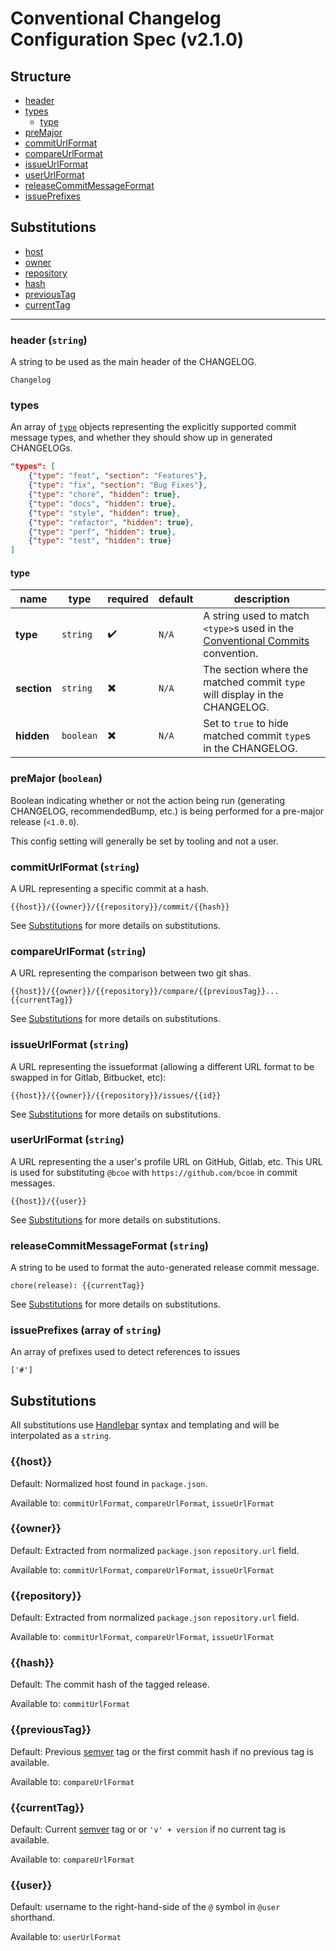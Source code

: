 # Conventional Changelog Configuration Spec (v2.1.0)

## Structure

- [header](#header-string)
- [types](#types)
  - [type](#type)
- [preMajor](#premajor-boolean)
- [commitUrlFormat](#commiturlformat-string)
- [compareUrlFormat](#compareurlformat-string)
- [issueUrlFormat](#issueurlformat-string)
- [userUrlFormat](#userurlformat-string)
- [releaseCommitMessageFormat](#releasecommitmessageformat-string)
- [issuePrefixes](#issueprefixes-array-of-string)

## Substitutions
- [host](#host)
- [owner](#owner)
- [repository](#repository)
- [hash](#hash)
- [previousTag](#previoustype)
- [currentTag](#currenttag)

---

### header (`string`)

A string to be used as the main header of the CHANGELOG.

```
Changelog
```

### types

An array of [`type`](#type) objects representing the explicitly supported commit message types, and whether they should show up in generated CHANGELOGs.

```json
"types": [
    {"type": "feat", "section": "Features"},
    {"type": "fix", "section": "Bug Fixes"},
    {"type": "chore", "hidden": true},
    {"type": "docs", "hidden": true},
    {"type": "style", "hidden": true},
    {"type": "refactor", "hidden": true},
    {"type": "perf", "hidden": true},
    {"type": "test", "hidden": true}
]
```

#### type

| name                      | type      | required  | default | description  |
| ------------------------- | --------- | --------- | ------- | ----------------------------------------------------------------------------------------------------------------- |
| **type**                  | `string`  | ✔️        | `N/A`   | A string used to match `<type>`s used in the [Conventional Commits](https://www.conventionalcommits.org) convention. |
| **section**               | `string`  | ✖️        | `N/A`   | The section where the matched commit `type` will display in the CHANGELOG. |
| **hidden**                | `boolean` | ✖️        | `N/A`   | Set to `true` to hide matched commit `type`s in the CHANGELOG.                     |

### preMajor (`boolean`)

Boolean indicating whether or not the action being run (generating CHANGELOG,
recommendedBump, etc.) is being performed for a pre-major release (`<1.0.0`).

This config setting will generally be set by tooling and not a user.

### commitUrlFormat (`string`)

A URL representing a specific commit at a hash.

```
{{host}}/{{owner}}/{{repository}}/commit/{{hash}}
```

See [Substitutions](#substitutions-1) for more details on substitutions.

### compareUrlFormat (`string`)

A URL representing the comparison between two git shas.

```
{{host}}/{{owner}}/{{repository}}/compare/{{previousTag}}...{{currentTag}}
```

See [Substitutions](#substitutions-1) for more details on substitutions.

### issueUrlFormat (`string`)

A URL representing the issueformat (allowing a different URL format to be swapped in for Gitlab, Bitbucket, etc):

```
{{host}}/{{owner}}/{{repository}}/issues/{{id}}
```

See [Substitutions](#substitutions-1) for more details on substitutions.

### userUrlFormat (`string`)

A URL representing the a user's profile URL on GitHub, Gitlab, etc. This URL
is used for substituting `@bcoe` with `https://github.com/bcoe` in commit
messages.

```
{{host}}/{{user}}
```

See [Substitutions](#substitutions-1) for more details on substitutions.

### releaseCommitMessageFormat (`string`)

A string to be used to format the auto-generated release commit message.

```
chore(release): {{currentTag}}
```

See [Substitutions](#substitutions-1) for more details on substitutions.

### issuePrefixes (array of `string`)

An array of prefixes used to detect references to issues

```
['#']
```



## Substitutions

All substitutions use [Handlebar](https://handlebarsjs.com/) syntax and templating and will be interpolated as a `string`.

### {{host}}
Default: Normalized host found in `package.json`.

Available to: `commitUrlFormat`, `compareUrlFormat`, `issueUrlFormat`

### {{owner}}
Default: Extracted from normalized `package.json` `repository.url` field.

Available to: `commitUrlFormat`, `compareUrlFormat`, `issueUrlFormat`

### {{repository}}
Default: Extracted from normalized `package.json` `repository.url` field.

Available to: `commitUrlFormat`, `compareUrlFormat`, `issueUrlFormat`

### {{hash}}
Default: The commit hash of the tagged release.

Available to: `commitUrlFormat`

### {{previousTag}}
Default: Previous [semver](https://semver.org/) tag or the first commit hash if no previous tag is available.

Available to: `compareUrlFormat`

### {{currentTag}}
Default: Current [semver](https://semver.org/) tag or  or `'v' + version` if no current tag is available.

Available to: `compareUrlFormat`

### {{user}}
Default: username to the right-hand-side of the `@` symbol in `@user` shorthand.

Available to: `userUrlFormat`


